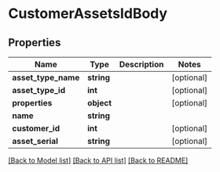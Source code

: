 # CustomerAssetsIdBody

## Properties
Name | Type | Description | Notes
------------ | ------------- | ------------- | -------------
**asset_type_name** | **string** |  | [optional] 
**asset_type_id** | **int** |  | [optional] 
**properties** | **object** |  | [optional] 
**name** | **string** |  | 
**customer_id** | **int** |  | [optional] 
**asset_serial** | **string** |  | [optional] 

[[Back to Model list]](../../README.md#documentation-for-models) [[Back to API list]](../../README.md#documentation-for-api-endpoints) [[Back to README]](../../README.md)

